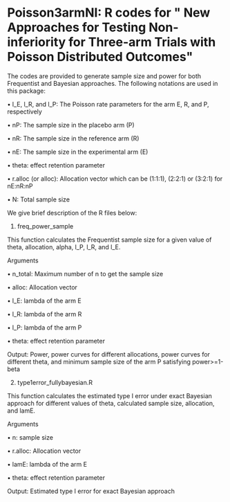 # Poisson3armNI: R codes for " New Approaches for Testing Non-inferiority for Three-arm Trials with Poisson Distributed Outcomes"

The codes are provided to generate sample size and power for both Frequentist and Bayesian approaches. The following notations are used in this package:

•	l_E, l_R,  and l_P: The Poisson rate parameters for the arm E, R, and P, respectively

•	nP: The sample size in the placebo arm (P)

•	nR: The sample size in the reference arm (R)

•	nE: The sample size in the experimental arm (E)

•	theta: effect retention parameter

•	r.alloc (or alloc): Allocation vector which can be (1:1:1), (2:2:1) or (3:2:1) for nE:nR:nP

•	N: Total sample size

We give brief description of the R files below:

1. freq_power_sample

This function calculates the Frequentist sample size for a given value of theta, allocation, alpha, l_P, l_R, and l_E.

Arguments

•	n_total: Maximum number of n to get the sample size

•	alloc: Allocation vector

•	l_E: lambda of the arm E

•	l_R: lambda of the arm R

•	l_P: lambda of the arm P

•	theta: effect retention parameter

Output: Power, power curves for different allocations, power curves for different theta, and minimum sample size of the arm P satisfying power>=1-beta 


2. type1error_fullybayesian.R

This function calculates the estimated type I error under exact Bayesian approach for different values of theta, calculated sample size, allocation, and lamE.

Arguments

•	n: sample size

•	r.alloc: Allocation vector

•	lamE: lambda of the arm E

•	theta: effect retention parameter

Output: Estimated type I error for exact Bayesian approach
